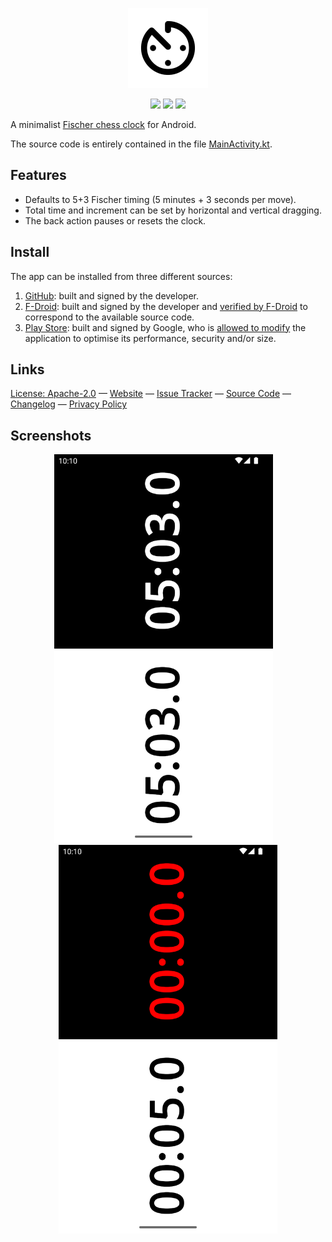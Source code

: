<p align="center">
  <img src="metadata/en-US/images/icon.png" height="128" width="128">
</p>

<p align="center">
  <a href="https://github.com/ldeso/blitz/releases/latest" alt="GitHub">
    <img src="https://img.shields.io/github/release/ldeso/blitz.svg?logo=github&label=GitHub" /></a>
  <a href="https://f-droid.org/packages/net.leodesouza.blitz/" alt="F-Droid">
    <img src="https://img.shields.io/f-droid/v/net.leodesouza.blitz?logo=F-Droid&label=F-Droid" /></a>
  <a href="https://play.google.com/store/apps/details?id=net.leodesouza.blitz" alt="Play Store">
    <img src="https://img.shields.io/badge/Play%20Store-v1.5.2-blue?logo=Google-Play" /></a>
</p>

A minimalist [Fischer chess clock](https://en.wikipedia.org/wiki/Fischer_clock) for Android.

The source code is entirely contained in the file [MainActivity.kt](app/src/main/java/net/leodesouza/blitz/MainActivity.kt).

## Features

  - Defaults to 5+3 Fischer timing (5 minutes + 3 seconds per move).
  - Total time and increment can be set by horizontal and vertical dragging.
  - The back action pauses or resets the clock.

## Install

The app can be installed from three different sources:

  1. [GitHub](https://github.com/ldeso/blitz/releases/latest): built and signed by the developer.
  2. [F-Droid](https://f-droid.org/packages/net.leodesouza.blitz/): built and signed by the developer and [verified by F-Droid](https://f-droid.org/docs/Reproducible_Builds/) to correspond to the available source code.
  3. [Play Store](https://play.google.com/store/apps/details?id=net.leodesouza.blitz): built and signed by Google, who is [allowed to modify](https://play.google/play-app-signing-terms/) the application to optimise its performance, security and/or size.

## Links

[License: Apache-2.0](https://www.apache.org/licenses/LICENSE-2.0) — [Website](https://blitz.leodesouza.net) — [Issue Tracker](https://github.com/ldeso/blitz/issues) — [Source Code](https://github.com/ldeso/blitz) — [Changelog](CHANGELOG.md) — [Privacy Policy](PRIVACY_POLICY.md)

## Screenshots

<p align="center">
  <img src="metadata/en-US/images/phoneScreenshots/1.png" height="622" width="350">&emsp;
  <img src="metadata/en-US/images/phoneScreenshots/2.png" height="622" width="350">
</p>
